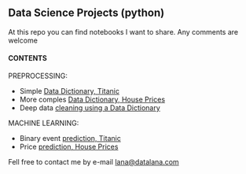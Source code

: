 ## Data Science Projects (python) 
At this repo you can find notebooks I want to share.
Any comments are welcome

#### CONTENTS

PREPROCESSING:
- Simple [Data Dictionary, Titanic](https://github.com/datalanas/Jupyter_notebooks_to_share/blob/master/DDict_Titanic.ipynb)
- More comples [Data Dictionary, House Prices](https://github.com/datalanas/Jupyter_notebooks_to_share/blob/master/DDict_HPrices.ipynb)
- Deep data [cleaning using a Data Dictionary](https://github.com/datalanas/Jupyter_notebooks_to_share/blob/master/Cleaning_HPrice.ipynb)

MACHINE LEARNING:
- Binary event [prediction, Titanic](https://github.com/datalanas/Jupyter_notebooks_to_share/blob/master/Prediction_Titanic.ipynb)
- Price [prediction, House Prices](https://github.com/datalanas/Jupyter_notebooks_to_share/blob/master/Price_Prediction.ipynb)


Fell free to contact me by  e-mail lana@datalana.com
